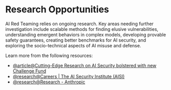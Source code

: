 # Research Opportunities

AI Red Teaming relies on ongoing research. Key areas needing further investigation include scalable methods for finding elusive vulnerabilities, understanding emergent behaviors in complex models, developing provable safety guarantees, creating better benchmarks for AI security, and exploring the socio-technical aspects of AI misuse and defense.

Learn more from the following resources:

- [@article@Cutting-Edge Research on AI Security bolstered with new Challenge Fund](https://www.gov.uk/government/news/cutting-edge-research-on-ai-security-bolstered-with-new-challenge-fund-to-ramp-up-public-trust-and-adoption)
- [@research@Careers | The AI Security Institute (AISI)](https://www.aisi.gov.uk/careers)
- [@research@Research - Anthropic](https://www.anthropic.com/research)
